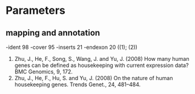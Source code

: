Parameters
======
## mapping and annotation
-ident 98 -cover 95 -inserts 21 -endexon 20 ((1); (2))

1. Zhu, J., He, F., Song, S., Wang, J. and Yu, J. (2008) How many human genes can be defined as housekeeping with current expression data? BMC Genomics, 9, 172.
2. Zhu, J., He, F., Hu, S. and Yu, J. (2008) On the nature of human housekeeping genes. Trends Genet., 24, 481–484.
